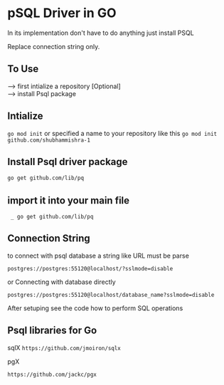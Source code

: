 # pSQL Driver in GO
In its implementation don't have to do anything just install PSQL

Replace connection string only.


## To Use
--> first intialize a repository [Optional]
<br>
--> install Psql package

## Intialize

```go mod init```
or specified a name to your repository like this
```go mod init github.com/shubhammishra-1```

## Install Psql driver package

```bash
go get github.com/lib/pq
```

## import it into your main file

``` _ go get github.com/lib/pq```

## Connection String

to connect with psql database a string like URL must be parse

```postgres://postgres:55120@localhost/?sslmode=disable```

or Connecting with database directly

```postgres://postgres:55120@localhost/database_name?sslmode=disable```



After setuping see the code how to perform SQL operations




## Psql libraries for Go
sqlX
```https://github.com/jmoiron/sqlx```

pgX

```https://github.com/jackc/pgx```


